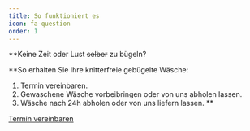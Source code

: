 ```yaml
---
title: So funktioniert es
icon: fa-question
order: 1
---
```

**Keine Zeit oder Lust <s>selber</s> zu bügeln?  

**So erhalten Sie Ihre knitterfreie gebügelte Wäsche:
1. Termin vereinbaren.
2. Gewaschene Wäsche vorbeibringen oder von uns abholen lassen.
3. Wäsche nach 24h abholen oder von uns liefern lassen.
**

<a href="#kontakt" class="button scrolly">Termin vereinbaren</a>


